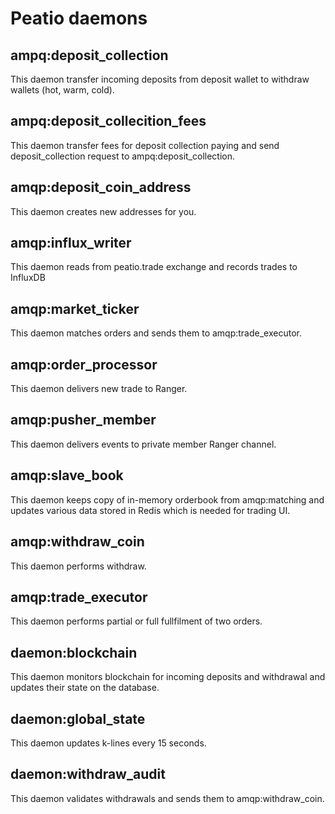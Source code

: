 # Peatio daemons

## ampq:deposit_collection

This daemon transfer incoming deposits from deposit wallet to withdraw wallets
(hot, warm, cold).

## ampq:deposit_collecition_fees

This daemon transfer fees for deposit collection paying and send deposit_collection request
to ampq:deposit_collection.

## amqp:deposit_coin_address

This daemon creates new addresses for you.

## amqp:influx_writer

This daemon reads from peatio.trade exchange and records trades to InfluxDB

## amqp:market_ticker

This daemon matches orders and sends them to amqp:trade_executor.

## amqp:order_processor

This daemon delivers new trade to Ranger.

## amqp:pusher_member

This daemon delivers events to private member Ranger channel.

## amqp:slave_book

This daemon keeps copy of in-memory orderbook from amqp:matching and updates various data
stored in Redis which is needed for trading UI.

## amqp:withdraw_coin

This daemon performs withdraw.  

## amqp:trade_executor

This daemon performs partial or full fullfilment of two orders.

## daemon:blockchain

This daemon monitors blockchain for incoming deposits and withdrawal and updates
their state on the database.

## daemon:global_state

This daemon updates k-lines every 15 seconds.

## daemon:withdraw_audit

This daemon validates withdrawals and sends them to amqp:withdraw_coin.
